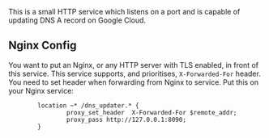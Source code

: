 This is a small HTTP service which listens on a port and is capable of updating DNS A record on Google Cloud.


## Nginx Config

You want to put an Nginx, or any HTTP server with TLS enabled, in front of this service.
This service supports, and prioritises, `X-Forwarded-For` header. You need to set header when forwarding from Nginx to service.
Put this on your Nginx service:
```
        location ~* /dns_updater.* {
                proxy_set_header  X-Forwarded-For $remote_addr;
                proxy_pass http://127.0.0.1:8090;
        }
```
